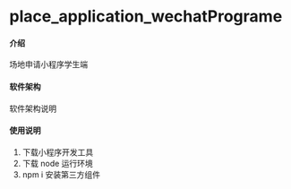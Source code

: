 # place_application_wechatPrograme

#### 介绍
场地申请小程序学生端

#### 软件架构
软件架构说明



#### 使用说明

1.  下载小程序开发工具
2.  下载 node 运行环境
3.  npm i 安装第三方组件


